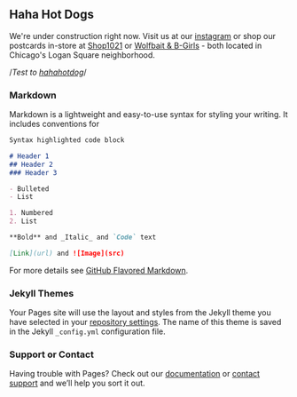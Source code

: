## Haha Hot Dogs

We're under construction right now.
Visit us at our [instagram](www.instagram.com/hahahotdogs) or shop our postcards in-store at [Shop1021](https://www.shop1021.com/) or [Wolfbait & B-Girls](https://wolfbaitchicago.com/) - both located in Chicago's Logan Square neighborhood.

/*Test to [hahahotdog](/postcard/hahahotdogs.md)*/

### Markdown

Markdown is a lightweight and easy-to-use syntax for styling your writing. It includes conventions for

```markdown
Syntax highlighted code block

# Header 1
## Header 2
### Header 3

- Bulleted
- List

1. Numbered
2. List

**Bold** and _Italic_ and `Code` text

[Link](url) and ![Image](src)
```

For more details see [GitHub Flavored Markdown](https://guides.github.com/features/mastering-markdown/).

### Jekyll Themes

Your Pages site will use the layout and styles from the Jekyll theme you have selected in your [repository settings](https://github.com/heymarkwetzel/haha/settings). The name of this theme is saved in the Jekyll `_config.yml` configuration file.

### Support or Contact

Having trouble with Pages? Check out our [documentation](https://help.github.com/categories/github-pages-basics/) or [contact support](https://github.com/contact) and we’ll help you sort it out.
